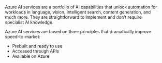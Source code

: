 Azure AI services are a portfolio of AI capabilities that unlock automation for workloads in language, vision, intelligent search, content generation, and much more. They are straightforward to implement and don’t require specialist AI knowledge.

Azure AI services are based on three principles that dramatically improve speed-to-market:
- Prebuilt and ready to use
- Accessed through APIs
- Available on Azure

